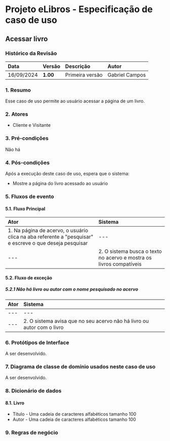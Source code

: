# Projeto eLibros - Especificação de caso de uso

##  Acessar livro

### Histórico da Revisão 
|  Data  | Versão | Descrição | Autor |
|:-------|:-------|:----------|:------|
| 16/09/2024 | **1.00** | Primeira versão  | Gabriel Campos |


### 1. Resumo 
Esse caso de uso permite ao usuário acessar a página de um livro.

### 2. Atores 
- Cliente e Visitante

### 3. Pré-condições
Não há
  
### 4. Pós-condições
Após a execução deste caso de uso, espera que o sistema:
- Mostre a página do livro acessado ao usuário

### 5. Fluxos de evento

#### 5.1. Fluxo Principal 
|  Ator  | Sistema |
|:-------|:------- |
|1. Na página de acervo, o usuário clica na aba referente a "pesquisar" e escreve o que deseja pesquisar| --- |
| --- |2. O sistema busca o texto no acervo e mostra os livros compatíveis | 


#### 5.2. Fluxo de exceção

##### 5.2.1 Não há livro ou autor com o nome pesquisado no acervo
|  Ator  | Sistema |
|:-------|:------- |
|---| --- |
| --- |2. O sistema avisa que no seu acervo não há livro ou autor com o livro  | 

### 6. Protótipos de Interface

A ser desenvolvido.

### 7. Diagrama de classe de domínio usados neste caso de uso

A ser desenvolvido.

### 8. Dicionário de dados

#### 8.1. Livro
- Título - Uma cadeia de caracteres alfabéticos tamanho 100
- Autor - Uma cadeia de caracteres alfabéticos tamanho 100

### 9. Regras de negócio
